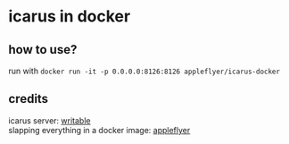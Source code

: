 # icarus in docker

## how to use?
run with `docker run -it -p 0.0.0.0:8126:8126 appleflyer/icarus-docker`

## credits
icarus server: [writable](https://github.com/MunyDev) \
slapping everything in a docker image: [appleflyer](https://github.com/appleflyerv3)